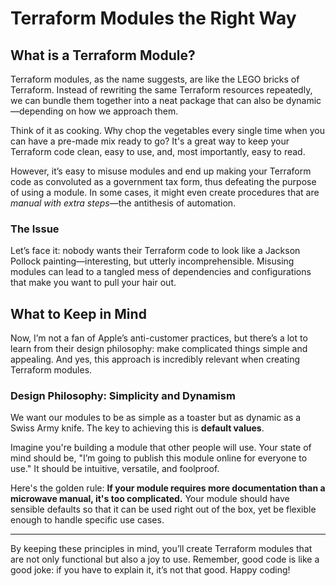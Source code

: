 # Terraform Modules the Right Way

## What is a Terraform Module?

Terraform modules, as the name suggests, are like the LEGO bricks of Terraform. Instead of rewriting the same Terraform resources repeatedly, we can bundle them together into a neat package that can also be dynamic—depending on how we approach them.

Think of it as cooking. Why chop the vegetables every single time when you can have a pre-made mix ready to go? It's a great way to keep your Terraform code clean, easy to use, and, most importantly, easy to read.

However, it’s easy to misuse modules and end up making your Terraform code as convoluted as a government tax form, thus defeating the purpose of using a module. In some cases, it might even create procedures that are *manual with extra steps*—the antithesis of automation.

### The Issue

Let’s face it: nobody wants their Terraform code to look like a Jackson Pollock painting—interesting, but utterly incomprehensible. Misusing modules can lead to a tangled mess of dependencies and configurations that make you want to pull your hair out.

## What to Keep in Mind

Now, I’m not a fan of Apple’s anti-customer practices, but there’s a lot to learn from their design philosophy: make complicated things simple and appealing. And yes, this approach is incredibly relevant when creating Terraform modules.

### Design Philosophy: Simplicity and Dynamism

We want our modules to be as simple as a toaster but as dynamic as a Swiss Army knife. The key to achieving this is **default values**.

Imagine you're building a module that other people will use. Your state of mind should be, "I’m going to publish this module online for everyone to use." It should be intuitive, versatile, and foolproof.

Here's the golden rule: **If your module requires more documentation than a microwave manual, it's too complicated.** Your module should have sensible defaults so that it can be used right out of the box, yet be flexible enough to handle specific use cases.

---

By keeping these principles in mind, you’ll create Terraform modules that are not only functional but also a joy to use. Remember, good code is like a good joke: if you have to explain it, it’s not that good. Happy coding!
